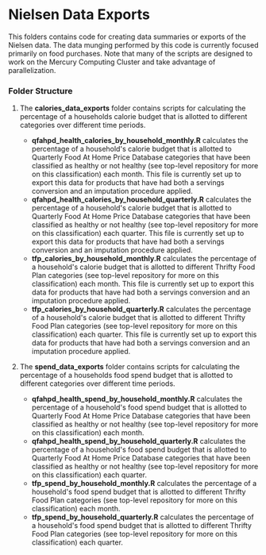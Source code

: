 # Nielsen Data Exports
This folders contains code for creating data summaries or exports of the Nielsen data. The data munging performed by this code is currently focused primarily on food purchases. Note that many of the scripts are designed to work on the Mercury Computing Cluster and take advantage of parallelization.

### Folder Structure

1. The **calories_data_exports** folder contains scripts for calculating the percentage of a households calorie budget that is allotted to different categories over different time periods.
    - **qfahpd_health_calories_by_household_monthly.R** calculates the percentage of a household's calorie budget that is allotted to Quarterly Food At Home Price Database categories that have been classified as healthy or not healthy (see top-level repository for more on this classification) each month. This file is currently set up to export this data for products that have had both a servings conversion and an imputation procedure applied.
    - **qfahpd_health_calories_by_household_quarterly.R** calculates the percentage of a household's calorie budget that is allotted to Quarterly Food At Home Price Database categories that have been classified as healthy or not healthy (see top-level repository for more on this classification) each quarter. This file is currently set up to export this data for products that have had both a servings conversion and an imputation procedure applied.
    - **tfp_calories_by_household_monthly.R**  calculates the percentage of a household's calorie budget that is allotted to different Thrifty Food Plan categories (see top-level repository for more on this classification) each month. This file is currently set up to export this data for products that have had both a servings conversion and an imputation procedure applied.
    - **tfp_calories_by_household_quarterly.R**  calculates the percentage of a household's calorie budget that is allotted to different Thrifty Food Plan categories (see top-level repository for more on this classification) each quarter. This file is currently set up to export this data for products that have had both a servings conversion and an imputation procedure applied.
    
2. The **spend_data_exports** folder contains scripts for calculating the percentage of a households food spend budget that is allotted to different categories over different time periods.
    - **qfahpd_health_spend_by_household_monthly.R** calculates the percentage of a household's food spend budget that is allotted to Quarterly Food At Home Price Database categories that have been classified as healthy or not healthy (see top-level repository for more on this classification) each month.
    - **qfahpd_health_spend_by_household_quarterly.R** calculates the percentage of a household's food spend budget that is allotted to Quarterly Food At Home Price Database categories that have been classified as healthy or not healthy (see top-level repository for more on this classification) each quarter.
    - **tfp_spend_by_household_monthly.R** calculates the percentage of a household's food spend budget that is allotted to different Thrifty Food Plan categories (see top-level repository for more on this classification) each month.
    - **tfp_spend_by_household_quarterly.R** calculates the percentage of a household's food spend budget that is allotted to different Thrifty Food Plan categories (see top-level repository for more on this classification) each quarter.
    